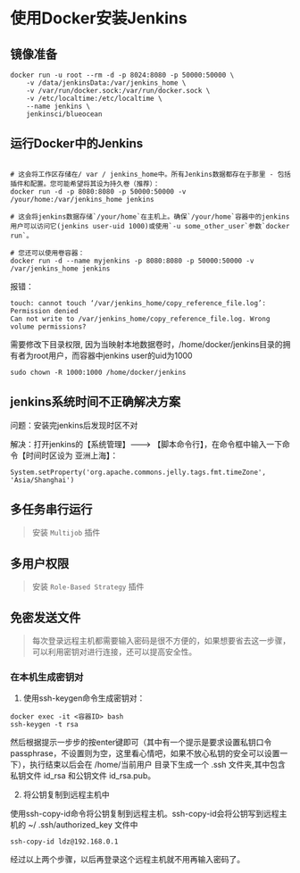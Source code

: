 # 使用Docker安装Jenkins

## 镜像准备

```
docker run -u root --rm -d -p 8024:8080 -p 50000:50000 \
    -v /data/jenkinsData:/var/jenkins_home \
    -v /var/run/docker.sock:/var/run/docker.sock \
    -v /etc/localtime:/etc/localtime \
    --name jenkins \
    jenkinsci/blueocean 
```

## 运行Docker中的Jenkins
```

# 这会将工作区存储在/ var / jenkins_home中。所有Jenkins数据都存在于那里 - 包括插件和配置。您可能希望将其设为持久卷（推荐）：
docker run -d -p 8080:8080 -p 50000:50000 -v /your/home:/var/jenkins_home jenkins

# 这会将jenkins数据存储`/your/home`在主机上。确保`/your/home`容器中的jenkins用户可以访问它(jenkins user-uid 1000)或使用`-u some_other_user`参数`docker run`。

# 您还可以使用卷容器：
docker run -d --name myjenkins -p 8080:8080 -p 50000:50000 -v /var/jenkins_home jenkins
```



报错：
```
touch: cannot touch ‘/var/jenkins_home/copy_reference_file.log’: Permission denied
Can not write to /var/jenkins_home/copy_reference_file.log. Wrong volume permissions?
```

需要修改下目录权限, 因为当映射本地数据卷时，/home/docker/jenkins目录的拥有者为root用户，而容器中jenkins user的uid为1000
```
sudo chown -R 1000:1000 /home/docker/jenkins
```

## jenkins系统时间不正确解决方案

问题：安装完jenkins后发现时区不对

解决：打开jenkins的【系统管理】---> 【脚本命令行】，在命令框中输入一下命令【时间时区设为 亚洲上海】：
```
System.setProperty('org.apache.commons.jelly.tags.fmt.timeZone', 'Asia/Shanghai')
```

## 多任务串行运行

> 安装 `Multijob` 插件

## 多用户权限

> 安装 `Role-Based Strategy` 插件


## 免密发送文件

> 每次登录远程主机都需要输入密码是很不方便的，如果想要省去这一步骤，可以利用密钥对进行连接，还可以提高安全性。

### 在本机生成密钥对

1. 使用ssh-keygen命令生成密钥对：
```
docker exec -it <容器ID> bash
ssh-keygen -t rsa
```

然后根据提示一步步的按enter键即可（其中有一个提示是要求设置私钥口令passphrase，不设置则为空，这里看心情吧，如果不放心私钥的安全可以设置一下），执行结束以后会在 /home/当前用户 目录下生成一个 .ssh 文件夹,其中包含私钥文件 id_rsa 和公钥文件 id_rsa.pub。

2. 将公钥复制到远程主机中

使用ssh-copy-id命令将公钥复制到远程主机。ssh-copy-id会将公钥写到远程主机的 ~/ .ssh/authorized_key 文件中

```
ssh-copy-id ldz@192.168.0.1
```

经过以上两个步骤，以后再登录这个远程主机就不用再输入密码了。


